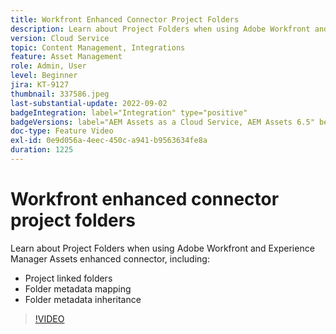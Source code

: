 ```yaml
---
title: Workfront Enhanced Connector Project Folders
description: Learn about Project Folders when using Adobe Workfront and Experience Manager Assets enhanced connector.
version: Cloud Service
topic: Content Management, Integrations
feature: Asset Management
role: Admin, User
level: Beginner
jira: KT-9127
thumbnail: 337586.jpeg
last-substantial-update: 2022-09-02
badgeIntegration: label="Integration" type="positive"
badgeVersions: label="AEM Assets as a Cloud Service, AEM Assets 6.5" before-title="false"
doc-type: Feature Video
exl-id: 0e9d056a-4eec-450c-a941-b9563634fe8a
duration: 1225
---
```

# Workfront enhanced connector project folders

Learn about Project Folders when using Adobe Workfront and Experience Manager Assets enhanced connector, including:

+ Project linked folders
+ Folder metadata mapping
+ Folder metadata inheritance

>[!VIDEO](https://video.tv.adobe.com/v/337586?quality=12&learn=on)
